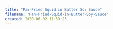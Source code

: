 ```yaml
---
title: "Pan-Fried Squid in Butter Soy Sauce"
filename: "Pan-Fried-Squid-in-Butter-Soy-Sauce"
created: 2020-06-02 11:39:23
---
```

